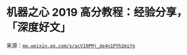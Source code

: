 # 机器之心 2019 高分教程：经验分享，「深度好文」

来源：[`mp.weixin.qq.com/s/acV10PMj_de4n1PYh2miYg`](https://mp.weixin.qq.com/s/acV10PMj_de4n1PYh2miYg)